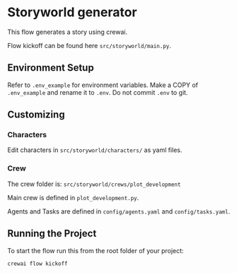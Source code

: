 # Storyworld generator

This flow generates a story using crewai.

Flow kickoff can be found here `src/storyworld/main.py`.



## Environment Setup

Refer to `.env_example` for environment variables.
Make a COPY of `.env_example` and rename it to `.env`.
Do not commit `.env` to git.

## Customizing

### Characters

Edit characters in `src/storyworld/characters/` as yaml files.

### Crew

The crew folder is: `src/storyworld/crews/plot_development`

Main crew is defined in `plot_development.py`.

Agents and Tasks are defined in `config/agents.yaml` and `config/tasks.yaml`.


## Running the Project

To start the flow run this from the root folder of your project:

```bash
crewai flow kickoff
```

